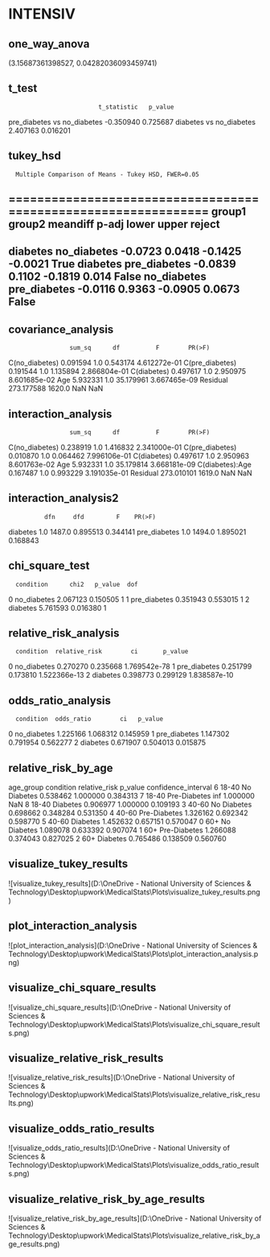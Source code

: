 # INTENSIV

## one_way_anova

(3.15687361398527, 0.04282036093459741)

## t_test

                             t_statistic   p_value
pre_diabetes vs no_diabetes    -0.350940  0.725687
diabetes vs no_diabetes         2.407163  0.016201

## tukey_hsd

      Multiple Comparison of Means - Tukey HSD, FWER=0.05      
===============================================================
   group1      group2    meandiff p-adj   lower   upper  reject
---------------------------------------------------------------
   diabetes  no_diabetes  -0.0723 0.0418 -0.1425 -0.0021   True
   diabetes pre_diabetes  -0.0839 0.1102 -0.1819   0.014  False
no_diabetes pre_diabetes  -0.0116 0.9363 -0.0905  0.0673  False
---------------------------------------------------------------

## covariance_analysis

                     sum_sq      df          F        PR(>F)
C(no_diabetes)     0.091594     1.0   0.543174  4.612272e-01
C(pre_diabetes)    0.191544     1.0   1.135894  2.866804e-01
C(diabetes)        0.497617     1.0   2.950975  8.601685e-02
Age                5.932331     1.0  35.179961  3.667465e-09
Residual         273.177588  1620.0        NaN           NaN

## interaction_analysis

                     sum_sq      df          F        PR(>F)
C(no_diabetes)     0.238919     1.0   1.416832  2.341000e-01
C(pre_diabetes)    0.010870     1.0   0.064462  7.996106e-01
C(diabetes)        0.497617     1.0   2.950963  8.601763e-02
Age                5.932331     1.0  35.179814  3.668181e-09
C(diabetes):Age    0.167487     1.0   0.993229  3.191035e-01
Residual         273.010101  1619.0        NaN           NaN

## interaction_analysis2

              dfn     dfd         F    PR(>F)
diabetes      1.0  1487.0  0.895513  0.344141
pre_diabetes  1.0  1494.0  1.895021  0.168843

## chi_square_test

      condition      chi2   p_value  dof
0   no_diabetes  2.067123  0.150505    1
1  pre_diabetes  0.351943  0.553015    1
2      diabetes  5.761593  0.016380    1

## relative_risk_analysis

      condition  relative_risk        ci       p_value
0   no_diabetes       0.270270  0.235668  1.769542e-78
1  pre_diabetes       0.251799  0.173810  1.522366e-13
2      diabetes       0.398773  0.299129  1.838587e-10

## odds_ratio_analysis

      condition  odds_ratio        ci   p_value
0   no_diabetes    1.225166  1.068312  0.145959
1  pre_diabetes    1.147302  0.791954  0.562277
2      diabetes    0.671907  0.504013  0.015875

## relative_risk_by_age

  age_group     condition  relative_risk   p_value  confidence_interval
6     18-40   No Diabetes       0.538462  1.000000             0.384313
7     18-40  Pre-Diabetes            inf  1.000000                  NaN
8     18-40      Diabetes       0.906977  1.000000             0.109193
3     40-60   No Diabetes       0.698662  0.348284             0.531350
4     40-60  Pre-Diabetes       1.326162  0.692342             0.598770
5     40-60      Diabetes       1.452632  0.657151             0.570047
0       60+   No Diabetes       1.089078  0.633392             0.907074
1       60+  Pre-Diabetes       1.266088  0.374043             0.827025
2       60+      Diabetes       0.765486  0.138509             0.560760

## visualize_tukey_results

![visualize_tukey_results](D:\OneDrive - National University of Sciences & Technology\Desktop\upwork\MedicalStats\Plots\visualize_tukey_results.png)

## plot_interaction_analysis

![plot_interaction_analysis](D:\OneDrive - National University of Sciences & Technology\Desktop\upwork\MedicalStats\Plots\plot_interaction_analysis.png)

## visualize_chi_square_results

![visualize_chi_square_results](D:\OneDrive - National University of Sciences & Technology\Desktop\upwork\MedicalStats\Plots\visualize_chi_square_results.png)

## visualize_relative_risk_results

![visualize_relative_risk_results](D:\OneDrive - National University of Sciences & Technology\Desktop\upwork\MedicalStats\Plots\visualize_relative_risk_results.png)

## visualize_odds_ratio_results

![visualize_odds_ratio_results](D:\OneDrive - National University of Sciences & Technology\Desktop\upwork\MedicalStats\Plots\visualize_odds_ratio_results.png)

## visualize_relative_risk_by_age_results

![visualize_relative_risk_by_age_results](D:\OneDrive - National University of Sciences & Technology\Desktop\upwork\MedicalStats\Plots\visualize_relative_risk_by_age_results.png)

